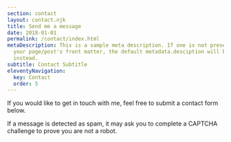 ```yaml
---
section: contact
layout: contact.njk
title: Send me a message
date: 2018-01-01
permalink: /contact/index.html
metaDescription: This is a sample meta description. If one is not present in
  your page/post's front matter, the default metadata.desciption will be used
  instead.
subtitle: Contact Subtitle
eleventyNavigation:
  key: Contact
  order: 5
---
```


If you would like to get in touch with me, feel free to submit a contact form below.

If a message is detected as spam, it may ask you to complete a CAPTCHA challenge to prove you are not a robot.